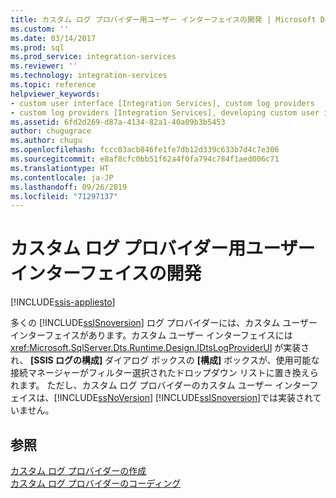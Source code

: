 ```yaml
---
title: カスタム ログ プロバイダー用ユーザー インターフェイスの開発 | Microsoft Docs
ms.custom: ''
ms.date: 03/14/2017
ms.prod: sql
ms.prod_service: integration-services
ms.reviewer: ''
ms.technology: integration-services
ms.topic: reference
helpviewer_keywords:
- custom user interface [Integration Services], custom log providers
- custom log providers [Integration Services], developing custom user interface
ms.assetid: 6fd2d269-d87a-4134-82a1-40a09b3b5453
author: chugugrace
ms.author: chugu
ms.openlocfilehash: fccc03acb846fe1fe7db12d339c633b7d4c7e306
ms.sourcegitcommit: e8af8cfc0bb51f62a4f0fa794c784f1aed006c71
ms.translationtype: HT
ms.contentlocale: ja-JP
ms.lasthandoff: 09/26/2019
ms.locfileid: "71297137"
---
```

# <a name="developing-a-user-interface-for-a-custom-log-provider"></a>カスタム ログ プロバイダー用ユーザー インターフェイスの開発

[!INCLUDE[ssis-appliesto](../../../includes/ssis-appliesto-ssvrpluslinux-asdb-asdw-xxx.md)]


  多くの [!INCLUDE[ssISnoversion](../../../includes/ssisnoversion-md.md)] ログ プロバイダーには、カスタム ユーザー インターフェイスがあります。カスタム ユーザー インターフェイスには <xref:Microsoft.SqlServer.Dts.Runtime.Design.IDtsLogProviderUI> が実装され、 **[SSIS ログの構成]** ダイアログ ボックスの **[構成]** ボックスが、使用可能な接続マネージャーがフィルター選択されたドロップダウン リストに置き換えられます。 ただし、カスタム ログ プロバイダーのカスタム ユーザー インターフェイスは、[!INCLUDE[ssNoVersion](../../../includes/ssnoversion-md.md)] [!INCLUDE[ssISnoversion](../../../includes/ssisnoversion-md.md)]では実装されていません。  
  
## <a name="see-also"></a>参照  
 [カスタム ログ プロバイダーの作成](../../../integration-services/extending-packages-custom-objects/log-provider/creating-a-custom-log-provider.md)   
 [カスタム ログ プロバイダーのコーディング](../../../integration-services/extending-packages-custom-objects/log-provider/coding-a-custom-log-provider.md)  
  
  
